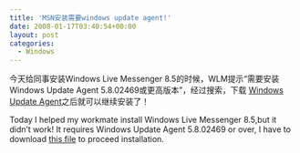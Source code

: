 ```yaml
---
title: 'MSN安装需要windows update agent!'
date: 2008-01-17T03:40:54+00:00
layout: post
categories:
  - Windows
---
```


今天给同事安装Windows Live Messenger 8.5的时候，WLM提示“需要安装 Windows Update Agent 5.8.02469或更高版本”，经过搜索，下载 [Windows Update Agent](http://download.windowsupdate.com/v7/windowsupdate/redist/standalone/WindowsUpdateAgent30-x86.exe "GetIt")之后就可以继续安装了！

Today I helped my workmate install Windows Live Messenger 8.5,but it didn’t work! It requires Windows Update Agent 5.8.02469 or over, I have to download [this file](http://download.windowsupdate.com/v7/windowsupdate/redist/standalone/WindowsUpdateAgent30-x86.exe "GetIt") to proceed installation.
